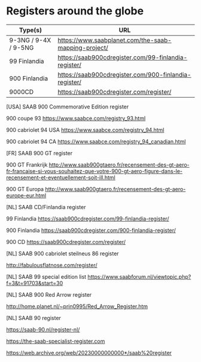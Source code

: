 # Registers around the globe

| Type(s) | URL |
| --- | --- |
| 9-3NG / 9-4X / 9-5NG | https://www.saabplanet.com/the-saab-mapping-project/ |
| 99 Finlandia | https://saab900cdregister.com/99-finlandia-register/ |
| 900 Finlandia | https://saab900cdregister.com/900-finlandia-register/ |
| 9000CD | https://saab900cdregister.com/register/ |

[USA] SAAB 900 Commemorative Edition register

900 coupe 93 https://www.saabce.com/registry_93.html

900 cabriolet 94 USA https://www.saabce.com/registry_94.html

900 cabriolet 94 CA https://www.saabce.com/registry_94_canadian.html

[FR] SAAB 900 GT register

900 GT Frankrijk http://www.saab900gtaero.fr/recensement-des-gt-aero-fr-francaise-si-vous-souhaitez-que-votre-900-gt-aero-figure-dans-le-recensement-et-eventuellement-soit-ill.html

900 GT Europa http://www.saab900gtaero.fr/recensement-des-gt-aero-europe-eur.html

[NL] SAAB CD/Finlandia register

99 Finlandia https://saab900cdregister.com/99-finlandia-register/

900 Finlandia https://saab900cdregister.com/900-finlandia-register/

900 CD https://saab900cdregister.com/register/

[NL] SAAB 900 cabriolet steilneus 86 register

http://fabulousflatnose.com/register/

[NL] SAAB 99 special edition list https://www.saabforum.nl/viewtopic.php?f=3&t=91703&start=30

[NL] SAAB 900 Red Arrow register

http://home.planet.nl/~prin0995/Red_Arrow_Register.htm

[NL] SAAB 90 register

https://saab-90.nl/register-nl/

https://the-saab-specialist-register.com

https://web.archive.org/web/20230000000000*/saab%20register
